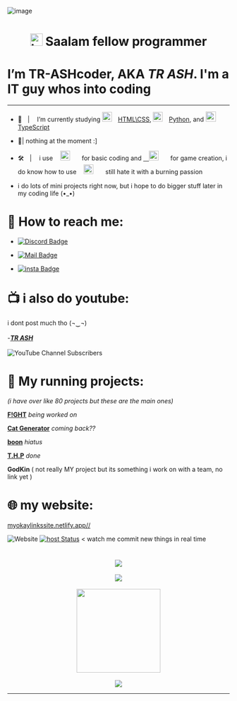 ![image](https://user-images.githubusercontent.com/90879002/219317067-3f88a2fe-0e8b-402d-b314-3df838556b3d.png)



# ㅤㅤ<img src="https://user-images.githubusercontent.com/1303154/88677602-1635ba80-d120-11ea-84d8-d263ba5fc3c0.gif" width="28px" height="28px" alt="hi"> Saalam fellow programmer

# I’m TR-ASHcoder, AKA *TR ASH*. I'm a IT guy whos into coding
____


- 📝ㅤ| ㅤI’m currently studying <img width="22px" src="https://cdn-icons-png.flaticon.com/512/732/732212.png" style="padding-right:10px;" /> [HTML\CSS](https://en.wikipedia.org/wiki/HTML), <img width="22px" src="https://cdn3.iconfinder.com/data/icons/logos-and-brands-adobe/512/267_Python-512.png" style="padding-right:10px;" /> [Python](https://www.python.org/), and <img width="23px" src="https://upload.wikimedia.org/wikipedia/commons/thumb/f/f5/Typescript.svg/64px-Typescript.svg.png" style="padding-right:10px;" /> [TypeScript](https://www.typescriptlang.org/) 


- 🛌| nothing at the moment :]



- 🛠️ㅤ| ㅤi useㅤ [<img alt="not vscode wink wink" width="22px" src="https://images.seeklogo.com/logo-png/32/1/visual-studio-code-logo-png_seeklogo-323431.png?v=1957908002713609064" style="padding-right:10px;" />](https://vscodium.com/#install)ㅤ  for basic coding and  [ㅤ<img alt="Godot" width="22px" src="https://seeklogo.com/images/G/godot-logo-04018C7E51-seeklogo.com.png" style="padding-right:10px;" />](https://godotengine.org/download/windows/)ㅤ for game creation, i do know how to use ㅤ[<img alt="Visual Studio" width="22px" src="https://user-images.githubusercontent.com/90879002/214135633-f489ead8-d75f-43fc-ae04-1d8e185fac35.png" style="padding-right:10px;" />](https://visualstudio.microsoft.com/vs/) ㅤstill hate it with a burning passion 


- i do lots of mini projects right now, but i hope to do bigger stuff later in my coding life (•_•)



# 📲 How to reach me: 

- [![Discord Badge](https://img.shields.io/badge/-usernamee.-5865F2?style=flat&labelColor=5865F2&logo=Discord&logoColor=white&link=https://discord.com/channels/@me)](discordapp.com/users/385354004114178050)


- [![Mail Badge](https://img.shields.io/badge/-trash3791@gmail.com-c0392b?style=flat&labelColor=c0392b&logo=gmail&logoColor=white)](mailto:trash3791@gmail.com)


- [![insta Badge](https://img.shields.io/badge/-tr___ash___-962fbf?style=flat&labelColor=d62976&logo=Instagram&logoColor=white&link=https://www.instagram.com/tr___ash___/)](https://www.instagram.com/tr___ash___/)





# 📺 i also do youtube:
i dont post much tho (¬‿¬)
<br>
<br>
-[***TR ASH***](https://youtube.com/channel/UCnCUHqT1Jo_JDEtfS07g42g)
<br>
<br>
![YouTube Channel Subscribers](https://img.shields.io/youtube/channel/subscribers/UCnCUHqT1Jo_JDEtfS07g42g?logo=youtube&logoColor=red&style=for-the-badge)


# 🏃 My running projects:
*(i have over like 80 projects but these are the main ones)*

[**F!GHT**](https://www.roblox.com/games/14887419602/movement-testing) *being worked on*

[**Cat Generator**](https://cat-generator.tr-ash.repl.co) *coming back??*

[**boon**](https://github.com/TR-ASHcoder/Boon) *hiatus*

[**T.H.P**](https://github.com/TR-ASHcoder/The-Hadith-Project-/tree/main) *done*

**GodKin** ( not really MY project but its something i work on with a team, no link yet )


# 🌐 my website: 

[myokaylinkssite.netlify.app//](https://myokaylinkssite.netlify.app/)


 
![Website](https://img.shields.io/website?label=status&flat&url=https%3A%2F%2Fmyokaylinkssite.netlify.app/)
[![host Status](https://api.netlify.com/api/v1/badges/f9327376-880d-4816-9f86-b3f917c061fa/deploy-status)](https://app.netlify.com/sites/myokaylinkssite/deploys) < watch me commit new things in real time



# 


<p align="center">
  <img src="https://discord.c99.nl/widget/theme-3/385354004114178050.png"/> 
  <br>
  <br>
  <img src="https://github-readme-stats-eight-theta.vercel.app/api//?username=TR-ASHcoder&layout=&exclude_lang=ruby&theme=tokyonight" />
  <br/>
  <br/>
  <img height="190cm" src="https://github-readme-stats-eight-theta.vercel.app/api/top-langs/?username=TR-ASHcoder&layout=donut&exclude_lang=ruby&theme=tokyonight">
  <br/>
  <br/> 
  
</a>
  <img src="https://komarev.com/ghpvc/?username=TR-ASHcoder&style=flat&color=red"/>
</p>

____









